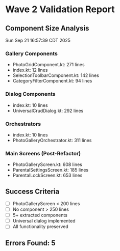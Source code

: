 # Wave 2 Validation Report

## Component Size Analysis
Sun Sep 21 16:57:39 CDT 2025

### Gallery Components
- PhotoGridComponent.kt:      271 lines
- index.kt:       12 lines
- SelectionToolbarComponent.kt:      142 lines
- CategoryFilterComponent.kt:       94 lines

### Dialog Components
- index.kt:       10 lines
- UniversalCrudDialog.kt:      292 lines

### Orchestrators
- index.kt:       10 lines
- PhotoGalleryOrchestrator.kt:      311 lines

### Main Screens (Post-Refactor)
- PhotoGalleryScreen.kt:      608 lines
- ParentalSettingsScreen.kt:      185 lines
- ParentalLockScreen.kt:      653 lines

## Success Criteria
- [ ] PhotoGalleryScreen < 200 lines
- [ ] No component > 250 lines
- [ ] 5+ extracted components
- [ ] Universal dialog implemented
- [ ] All functionality preserved

## Errors Found: 5
